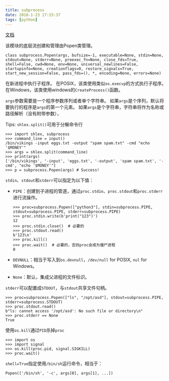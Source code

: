 ```yaml
---
title: subprocess
date: 2018-1-23 17:15:37
tags: [python]
---
```


[文档](https://docs.python.org/3/library/subprocess.html)

该模块的底层流创建和管理由Popen类管理。

`class subprocess.Popen(args, bufsize=-1, executable=None, stdin=None, stdout=None, stderr=None, preexec_fn=None, close_fds=True, shell=False, cwd=None, env=None, universal_newlines=False, startupinfo=None, creationflags=0, restore_signals=True, start_new_session=False, pass_fds=(), *, encoding=None, errors=None)`

在新进程中执行子程序。
在POSIX，该类使用类似`os.execvp`的方式执行子程序。
在Windows，该类使用windows的`CreateProcess()`函数。

`args`参数需要是一个程序参数序列或者单个字符串。
如果`args`是个序列，默认将要执行的程序是`args`的第一个元素。
如果`args`是个字符串，字符串将作为名称或路径解析（没有附带参数），

Tips: `shlex.split()`可用于分解命令行
```
>>> import shlex, subprocess
>>> command_line = input()
/bin/vikings -input eggs.txt -output "spam spam.txt" -cmd "echo '$MONEY'"
>>> args = shlex.split(command_line)
>>> print(args)
['/bin/vikings', '-input', 'eggs.txt', '-output', 'spam spam.txt', '-cmd', "echo '$MONEY'"]
>>> p = subprocess.Popen(args) # Success!
```

`stdin`、`stdout`和`stderr`可以指定为以下值：

+ `PIPE`：创建到子进程的管道，通过`proc.stdin`、`proc.stdout`和`proc.stderr`进行流操作。

  ```
  >>> proc=subprocess.Popen(["python3"], stdin=subprocess.PIPE, stdout=subprocess.PIPE, stderr=subprocess.PIPE)
  >>> proc.stdin.write(b'print("123")')
  12
  >>> proc.stdin.close()  # 必要的
  >>> proc.stdout.read()
  b'123\n'
  >>> proc.kill()
  >>> proc.wait()  # 必要的，否则proc会成为僵尸进程
  0
  ```

+ `DEVNULL`：相当于写入到`os.devnull`，`/dev/null` for POSIX, `nul` for Windows。
+ `None`：默认，集成父进程的文件标识。

`stderr`可以配置成`STDOUT`，与`stdout`共享文件句柄。

```
>>> proc=subprocess.Popen(["ls", "/opt/asd"], stdout=subprocess.PIPE, stderr=subprocess.STDOUT)
>>> proc.stdout.read()
b"ls: cannot access '/opt/asd': No such file or directory\n"
>>> proc.stderr == None
True
```

使用`os.kill`通过`PID`杀掉`proc`

```
>>> import os
>>> import signal
>>> os.kill(proc.pid, signal.SIGKILL)
>>> proc.wait()
```

`shell=True`指定使用`/bin/sh`运行命令，相当于：

```
Popen(['/bin/sh', '-c', args[0], args[1], ...])
```

